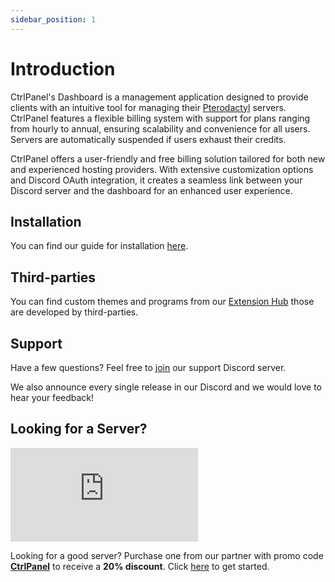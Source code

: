 ```yaml
---
sidebar_position: 1
---
```


# Introduction

CtrlPanel's Dashboard is a management application designed to provide clients with an intuitive tool for managing their [Pterodactyl](https://pterodactyl.io/) servers. CtrlPanel features a flexible billing system with support for plans ranging from hourly to annual, ensuring scalability and convenience for all users. Servers are automatically suspended if users exhaust their credits.

CtrlPanel offers a user-friendly and free billing solution tailored for both new and experienced hosting providers. With extensive customization options and Discord OAuth integration, it creates a seamless link between your Discord server and the dashboard for an enhanced user experience.

## Installation

You can find our guide for installation [here](Installation/getting-started).

## Third-parties

You can find custom themes and programs from our [Extension Hub](https://market.ctrlpanel.gg/) those are developed by third-parties.

## Support

Have a few questions? Feel free to [join](https://discord.gg/ctrlpanel-gg-787829714483019826) our support Discord server.

We also announce every single release in our Discord and we would love to hear your feedback!

## Looking for a Server?

[![ZAP-Hosting Gameserver and Webhosting](https://zap-hosting.com/interface/download/images.php?type=affiliate&id=421578)](https://zap-hosting.com/a/29b1c37a4f87bde5463afe8a0f49d129b16ccf9e)

Looking for a good server? Purchase one from our partner with promo code **[CtrlPanel](https://zap-hosting.com/CtrlPanel)** to receive a **20% discount**. Click [here](https://zap-hosting.com/CtrlPanel) to get started.
